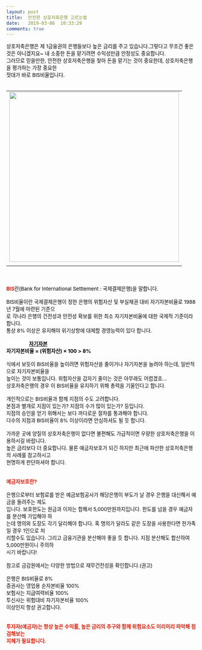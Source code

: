 ```yaml
---
layout: post
title:  안전한 상호저축은행 고르는법
date:   2019-03-06  10:33:29
comments: true
---
```






<p><font color="#000000"><span style="font-size:10pt;">상호저축은행은 제 1금융권의 은행들보다 높은 금리를 주고 있습니다.</span><span style="font-size:10pt;">그렇다고 무조건 좋은 것은 아니겠지요~ 내 소중한 돈을 맡기려면 수익성만큼 안정성도 중요합니다.</span><br><span style="font-size:10pt;">그러므로 믿을만한, 안전한 상호저축은행을 찾아 돈을 맡기는 것이 중요한데,&nbsp;상호저축은행을 평가하는 </span><span style="font-size:10pt;">가장 중요한 <br> 잣대가 바로 BIS비율입니다.</span><br><br><span style="font-size: 10pt;"></span></font></p><font color="#000000"><div><table width="100%"><tbody><tr><td align="middle"><div class="imageblock center" style="text-align: center; clear: both;"><span data-url="https://t1.daumcdn.net/cfile/tistory/18044C034C04D21B10?download" data-lightbox="lightbox"><img width="450" height="325" style="height: auto; cursor: pointer; max-width: 100%;" alt="" src="https://t1.daumcdn.net/cfile/tistory/18044C034C04D21B10" filename="cfile6.uf@18044C034C04D21B10E0BC.jpg" filemime=""></span></div></td></tr><tr><td align="middle">

 

 </td></tr></tbody></table></div><p></p></font><p><font color="#000000"><br><br><span style="font-size: 10pt;"><strong><font color="#e31600"><span style="font-size: 10pt;">BIS</span></font></strong><span style="font-size: 10pt;">란(Bank for International Settlement : 국제결제은행)을 말합니다.<br><br>BIS비율이란 국제결제은행이 정한 은행의 위험자산 및 부실채권 대비 자기자본비율로&nbsp;1988년 7월에 마련된 기준으<br> 로 각나라 은행의 건전성과 안전성 확보를 위한 최소 자기자본비율에 대한 국제적 기준이라 합니다.<br></span></span></font><font color="#000000" style="background-color: rgb(255, 255, 255);"><span style="font-size:9pt;"><span style="font-size: 10pt;"><span style="font-size: 10pt;">통상 8% 이상은 유지해야 위기상항에 대체할 경영능력이 있다 합니다.<br><br><strong>&nbsp;&nbsp;&nbsp;&nbsp;&nbsp;&nbsp;&nbsp;&nbsp;&nbsp;&nbsp;&nbsp;&nbsp;&nbsp;&nbsp;&nbsp;&nbsp;&nbsp;&nbsp;&nbsp;<u>자기자본</u><br> 자기자본비율 = (위험자산) × 100 &gt; 8%<br><br></strong>식에서 보듯이 BIS비율을 높이려면 위험자산을 줄이거나 자기자본을 늘려야 하는데, 일반적으로 자기자본비율을 <br> 높이는 것이 보통입니다. 위험자산을 갑자기 줄이는 것은 아무래도 어렵겠죠...<br>상호저축은행의 경우 이 BIS비율을 유지하기 위해 총력을 기울인다고 합니다.<br><br>개인적으로는 BIS비율과 함께 지점의 수도 고려합니다.<br>본점과 별개로 지점이 있는가? 지점의 수가 많이 있는가? 등입니다.<br>지점의 승인을 얻기 위해서는 보다 까다로운 절차를 통과해야 합니다.<br>다수의 지점과 BIS비율이 8% 이상이라면 안심하셔도 될 듯 합니다.<br><br>가까운 곳에 양질의 상호저축은행이 없다면 불편해도 가급적이면 우량한 상호저축은행을 이용하시길 바랍니다. <br>높은 금리보다 더 중요합니다. 물론 예금자보호가 되긴 하지만 최근에 파산한 상호저축은행의 사례를 참고하시고 <br> 현명하게 판단하셔야 합니다.<br><br><br><strong><font color="#e31600">예금자보호란?</font></strong><br><br>은행으로부터 보험료를 받은 예금보험공사가 해당은행이 부도가 날 경우 은행을 대신해서 예금을 돌려주는 제도<br> 입니다. 보호한도는 원금과 이자는 합해서 5,000만원까지입니다. 한도를 넘을 경우 예금자를 분산해 가입해야 하<br> 는데 명의와 도장도 각기 달리해야 합니다. 혹 명의가 달라도 같은 도장을 사용한다면 한가족일 경우 1인으로 처<br> 리할수도 있습니다. 그리고 금융기관을 분산해야 좋을 듯 합니다. 지점 분산해도 합산하여 5,000만원이니 주의하<br> 시기 바랍니다!<br><br>참고로 금감원에서는 다양한 방법으로 재무건전성을 확인합니다.(권고)<br><br>은행은 BIS비율로 8%<br>증권사는 영업용 순자본비율 100%<br>보험사는 지급여력비율 100%<br>투신사는 위험대비 자기자본비율 100%<br>이상인지 항상 권고합니다.<br><br><br><strong><font color="#e31600">투자자(예금자)는 항상 높은 수익률, 높은 금리의 추구와 함께 위험요소도 미리미리 파악해 점검해보는<br> 지혜가 필요합니다.</font></strong></span>
